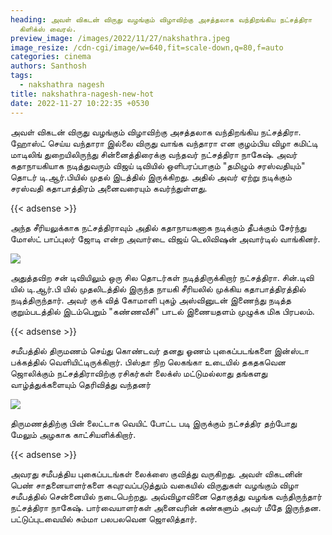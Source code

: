 ```yaml
---
heading: அவள் விகடன் விருது வழங்கும் விழாவிற்கு அசத்தலாக வந்திறங்கிய நட்சத்திரா
  கிளிக்ஸ் வைரல்.
preview_image: /images/2022/11/27/nakshathra.jpeg
image_resize: /cdn-cgi/image/w=640,fit=scale-down,q=80,f=auto
categories: cinema
authors: Santhosh
tags:
  - nakshathra nagesh
title: nakshathra-nagesh-new-hot
date: 2022-11-27 10:22:35 +0530
---
```

அவள் விகடன் விருது வழங்கும் விழாவிற்கு அசத்தலாக வந்திறங்கிய நட்சத்திரா. ஹோஸ்ட் செய்ய வந்தாரா இல்லை விருது வாங்க வந்தாரா என குழம்பிய விழா கமிட்டி‌
மாடிலிங் துறையிலிருந்து சின்னைத்திரைக்கு வந்தவர் நட்சத்திரா நாகேஷ்‌. அவர் கதாநாயகியாக நடித்துவரும் விஜய் டிவியில் ஒளிபரப்பாகும் "தமிழும் சரஸ்வதியும்" தொடர் டி.ஆர்.பியில் முதல் இடத்தில் இருக்கிறது. அதில் அவர் ஏற்று நடிக்கும் சரஸ்வதி கதாபாத்திரம் அனைவரையும் கவர்ந்துள்ளது.

{{< adsense >}}


அந்த சீரியலுக்காக நட்சத்திராவும் அதில் கதாநாயகனாக நடிக்கும் தீபக்கும் சேர்ந்து மோஸ்ட் பாப்புலர் ஜோடி என்ற அவார்டை விஜய் டெலிவிஷன் அவார்டில் வாங்கினர். 


![](/images/2022/11/27/nakshathra-nagesh-new-hot.jpeg)

அதுத்தவிற சன் டிவியிலும் ஒரு சில தொடர்கள் நடித்திருக்கிறார் நட்சத்திரா. சின்.டிவி யில் டி.ஆர்.பி யில் முதலிடத்தில் இருந்த நாயகி சீரியலில் முக்கிய கதாபாத்திரத்தில் நடித்திருந்தார். அவர் குக் வித் கோமாளி புகழ் அஸ்வினுடன் இணைந்து நடித்த குறும்படத்தில் இடம்பெறும் "கண்ணவீசி" பாடல் இணையதளம் முழுக்க மிக பிரபலம்.

{{< adsense >}}


சமீபத்தில் திருமணம் செய்து கொண்டவர் தனது ஓணம் புகைப்படங்களை இன்ஸ்டா பக்கத்தில் வெளியிட்டிருக்கிறார். பிஸ்தா நிற  லெகங்கா உடையில் தகதகவென ஜொலிக்கும் நட்சத்திராவிற்கு ரசிகர்கள் லைக்ஸ் மட்டுமல்லாது தங்களது வாழ்த்துக்களையும் தெரிவித்து வந்தனர்


![](/images/2022/11/27/nakshathra-nagesh-new-hot2.jpeg)

திருமணத்திற்கு பின் லைட்டாக வெயிட் போட்ட படி இருக்கும் நட்சத்திர தற்போது மேலும் அழகாக காட்சியளிக்கிறார். 

{{< adsense >}}

அவரது சமீபத்திய புகைப்படங்கள் லைக்ஸை குவித்து வருகிறது.
அவள் விகடனின் பெண் சாதனையாளர்களை கவுரவப்படுத்தும் வகையில் விருதுகள் வழங்கும் விழா சமீபத்தில் சென்னையில் நடைபெற்றது. அவ்விழாவினை தொகுத்து வழங்க வந்திருந்தார் நட்சத்திரா நாகேஷ். பார்வையாளர்கள் அனைவரின் கண்களும் அவர் மீதே இருந்தன. பட்டுப்புடவையில் சும்மா பலபலவென ஜொலித்தார்.
